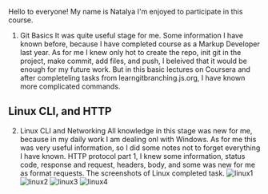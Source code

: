 Hello to everyone! My name is Natalya
I'm enjoyed to participate in this course. 

1. Git Basics
It was quite useful stage for me. Some information I have known before, because I have completed course as a Markup Developer last year. As for me I knew only hot to create the repo, init git in the project, make commit, add files, and push, I beleived that it would be enough for my future work. But in this basic lectures on Coursera and after completeling tasks from learngitbranching.js.org, I have known more complicated commands. 

## Linux CLI, and HTTP 
2. Linux CLI and Networking
All knowledge in this stage was new for me, because in my daily work I am dealing onl with Windows. As for me this was very useful information, so I did some notes not to forget everything I have known. HTTP protocol part 1, I knew some information, status code, response and request, headers, body, and some was new for me as format requests.
The screenshots of Linux completed task. 
![linux1](https://user-images.githubusercontent.com/94145117/181259601-ebbb7829-acd9-4d49-bc15-39638ab069ab.png)
![linux2](https://user-images.githubusercontent.com/94145117/181259846-f480f74a-5832-4762-8b25-c5a13010d4d6.png)
![linux3](https://user-images.githubusercontent.com/94145117/181259874-85c91a95-3090-407d-8e6a-1f3d92efd329.png)
![linux4](https://user-images.githubusercontent.com/94145117/181259886-7941020e-079d-421e-8535-b8342723e618.png)
